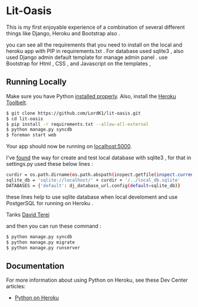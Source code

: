 # Lit-Oasis

This is my first enjoyable  experience of a combination of several different things like Django, Heroku and Bootstrap also .

you can see all the requirements that you need to install on the local and heroku app with PIP in requirements.txt .
For database used sqlite3 , also used Django admin default template for manage admin panel .
use Bootstrap for Html , CSS , and Javascript on the templates ,

## Running Locally
Make sure you have Python [installed properly](http://install.python-guide.org).  Also, install the [Heroku Toolbelt](https://toolbelt.heroku.com/).

```sh
$ git clone https://github.com/LordK1/lit-oasis.git
$ cd lit-oasis
$ pip install -r requirements.txt --allow-all-external
$ python manage.py syncdb
$ foreman start web
```
Your app should now be running on [localhost:5000](http://localhost:5000/).

I've [found](https://github.com/memcachier/examples-django2) the way for create and test local database with sqlite3 , for that in settings.py used these below lines :

```sh
curdir = os.path.dirname(os.path.abspath(inspect.getfile(inspect.currentframe())))
sqlite_db = 'sqlite://localhost/' + curdir + '/../local_db.sqlite'
DATABASES = {'default': dj_database_url.config(default=sqlite_db)}
```
these lines help to use sqlite database when local develoment and use PostgerSQL for running on Heroku .

Tanks [David Terei](https://github.com/dterei)

and then you can run these command :

```sh
$ python manage.py syncdb
$ python manage.py migrate
$ python manage.py runserver
```

## Documentation

For more information about using Python on Heroku, see these Dev Center articles:

- [Python on Heroku](https://devcenter.heroku.com/categories/python)

